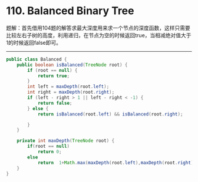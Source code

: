 # 110. Balanced Binary Tree

题解：首先借用104题的解答求最大深度用来求一个节点的深度函数，这样只需要比较左右子树的高度，利用递归，在节点为空的时候返回true，当相减绝对值大于1的时候返回false即可。

------

```java
public class Balanced {
    public boolean isBalanced(TreeNode root) {
        if (root == null) {
            return true;
        }
        int left = maxDepth(root.left);
        int right = maxDepth(root.right);
        if (left - right > 1 || left - right < -1) {
            return false;
        } else {
            return isBalanced(root.left) && isBalanced(root.right);

        }
    }

    private int maxDepth(TreeNode root) {
        if(root == null)
            return 0;
        else
            return  1+Math.max(maxDepth(root.left),maxDepth(root.right));
    }
}

```

